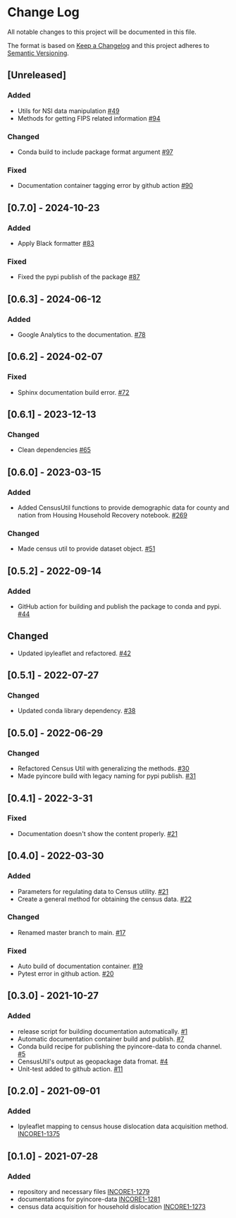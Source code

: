 # Change Log
All notable changes to this project will be documented in this file.

The format is based on [Keep a Changelog](http://keepachangelog.com/)
and this project adheres to [Semantic Versioning](http://semver.org/).

## [Unreleased]

### Added
- Utils for NSI data manipulation [#49](https://github.com/IN-CORE/pyincore-data/issues/49)
- Methods for getting FIPS related information [#94](https://github.com/IN-CORE/pyincore-data/issues/94)

### Changed
- Conda build to include package format argument [#97](https://github.com/IN-CORE/pyincore-data/issues/97)

### Fixed
- Documentation container tagging error by github action [#90](https://github.com/IN-CORE/pyincore-data/issues/90)

## [0.7.0] - 2024-10-23

### Added
- Apply Black formatter [#83](https://github.com/IN-CORE/pyincore-data/issues/83)

### Fixed
- Fixed the pypi publish of the package [#87](https://github.com/IN-CORE/pyincore-data/issues/87)

## [0.6.3] - 2024-06-12

### Added
- Google Analytics to the documentation. [#78](https:///github.com/IN-CORE/pyincore-data/issues/78)

## [0.6.2] - 2024-02-07

### Fixed
- Sphinx documentation build error. [#72](https://github.com/IN-CORE/pyincore-data/issues/72)

## [0.6.1] - 2023-12-13

### Changed
- Clean dependencies [#65](https://github.com/IN-CORE/pyincore-data/issues/65)

## [0.6.0] - 2023-03-15

### Added
- Added CensusUtil functions to provide demographic data for county and nation from Housing Household Recovery 
  notebook. [#269](https://github.com/IN-CORE/pyincore/issues/269)

### Changed
- Made census util to provide dataset object. [#51](https://github.com/IN-CORE/pyincore-data/issues/51)

## [0.5.2] - 2022-09-14

### Added
- GitHub action for building and publish the package to conda and pypi. [#44](https://github.com/IN-CORE/pyincore-data/issues/44)

## Changed
- Updated ipyleaflet and refactored. [#42](https://github.com/IN-CORE/pyincore-data/issues/42)

## [0.5.1] - 2022-07-27

### Changed
- Updated conda library dependency. [#38](https://github.com/IN-CORE/pyincore-data/issues/38)

## [0.5.0] - 2022-06-29

### Changed
- Refactored Census Util with generalizing the methods. [#30](https://github.com/IN-CORE/pyincore-data/issues/30)
- Made pyincore build with legacy naming for pypi publish. [#31](https://github.com/IN-CORE/pyincore-data/issues/31)

## [0.4.1] - 2022-3-31

### Fixed
- Documentation doesn't show the content properly. [#21](https://github.com/IN-CORE/pyincore-data/issues/21)

## [0.4.0] - 2022-03-30 

### Added
- Parameters for regulating data to Census utility. [#21](https://github.com/IN-CORE/pyincore-data/issues/21)
- Create a general method for obtaining the census data. [#22](https://github.com/IN-CORE/pyincore-data/issues/22)

### Changed
- Renamed master branch to main. [#17](https://github.com/IN-CORE/pyincore-data/issues/17)

### Fixed
- Auto build of documentation container. [#19](https://github.com/IN-CORE/pyincore-data/issues/19)
- Pytest error in github action. [#20](https://github.com/IN-CORE/pyincore-data/issues/20)

## [0.3.0] - 2021-10-27

### Added
- release script for building documentation automatically. [#1](https://github.com/IN-CORE/pyincore-data/issues/1)
- Automatic documentation container build and publish. [#7](https://github.com/IN-CORE/pyincore-data/issues/7)
- Conda build recipe for publishing the pyincore-data to conda channel. [#5](https://github.com/IN-CORE/pyincore-data/issues/5)
- CensusUtil's output as geopackage data fromat. [#4](https://github.com/IN-CORE/pyincore-data/issues/4)
- Unit-test added to github action. [#11](https://github.com/IN-CORE/pyincore-data/issues/11)

## [0.2.0] - 2021-09-01

### Added
- Ipyleaflet mapping to census house dislocation data acquisition method. [INCORE1-1375](https://opensource.ncsa.illinois.edu/jira/browse/INCORE1-1375)

## [0.1.0] - 2021-07-28

### Added
- repository and necessary files [INCORE1-1279](https://opensource.ncsa.illinois.edu/jira/browse/INCORE1-1279)
- documentations for pyincore-data [INCORE1-1281](https://opensource.ncsa.illinois.edu/jira/browse/INCORE1-1281)
- census data acquisition for household dislocation [INCORE1-1273](https://opensource.ncsa.illinois.edu/jira/browse/INCORE1-1273)

